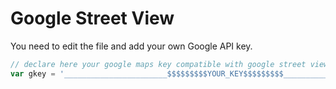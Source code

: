 # Google Street View

You need to edit the file and add your own Google API key.

```js
// declare here your google maps key compatible with google street view
var gkey = '_______________________$$$$$$$$$YOUR_KEY$$$$$$$$$_______________________';
```
